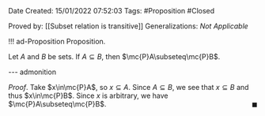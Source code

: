 <br />
<br />

Date Created: 15/01/2022 07:52:03
Tags: #Proposition #Closed
 
Proved by: [[Subset relation is transitive]]
Generalizations: _Not Applicable_

!!! ad-Proposition Proposition.

Let $A$ and $B$ be sets. If $A\subseteq B$, then $\mc{P}A\subseteq\mc{P}B$.

--- admonition

_Proof_. Take $x\in\mc{P}A$, so $x\subseteq A$. Since $A\subseteq B$, we see that $x\subseteq B$ and thus $x\in\mc{P}B$. Since $x$ is arbitrary, we have $\mc{P}A\subseteq\mc{P}B$.<span style="float:right;">$\blacksquare$</span>
